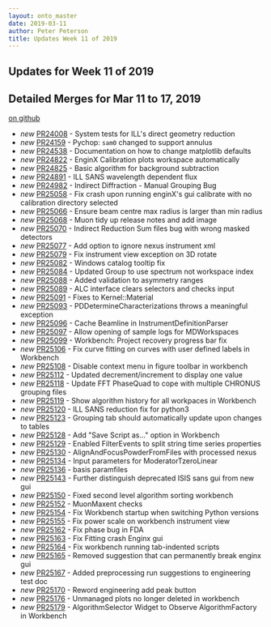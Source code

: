 ```yaml
---
layout: onto_master
date: 2019-03-11
author: Peter Peterson
title: Updates Week 11 of 2019
---
```

Updates for Week 11 of 2019
---------------------------

Detailed Merges for Mar 11 to 17, 2019
--------------------------------------
[on github](https://github.com/mantidproject/mantid/pulls?q=is%3Apr+merged%3A2019-03-12..2019-03-17)

* *new* [PR24008](https://github.com/mantidproject/mantid/pull/24008) - System tests for ILL's direct geometry reduction
* *new* [PR24159](https://github.com/mantidproject/mantid/pull/24159) - Pychop: `sam0` changed to support annulus
* *new* [PR24538](https://github.com/mantidproject/mantid/pull/24538) - Documentation on how to change matplotlib defaults
* *new* [PR24822](https://github.com/mantidproject/mantid/pull/24822) - EnginX Calibration plots workspace automatically
* *new* [PR24825](https://github.com/mantidproject/mantid/pull/24825) - Basic algorithm for background subtraction
* *new* [PR24891](https://github.com/mantidproject/mantid/pull/24891) - ILL SANS wavelength dependent flux
* *new* [PR24982](https://github.com/mantidproject/mantid/pull/24982) - Indirect Diffraction - Manual Grouping Bug
* *new* [PR25058](https://github.com/mantidproject/mantid/pull/25058) - Fix crash upon running enginX's gui calibrate with no calibration directory selected
* *new* [PR25066](https://github.com/mantidproject/mantid/pull/25066) - Ensure beam centre max radius is larger than min radius
* *new* [PR25068](https://github.com/mantidproject/mantid/pull/25068) - Muon tidy up release notes and add image
* *new* [PR25070](https://github.com/mantidproject/mantid/pull/25070) - Indirect Reduction Sum files bug with wrong masked detectors
* *new* [PR25077](https://github.com/mantidproject/mantid/pull/25077) - Add option to ignore nexus instrument xml
* *new* [PR25079](https://github.com/mantidproject/mantid/pull/25079) - Fix instrument view exception on 3D rotate
* *new* [PR25082](https://github.com/mantidproject/mantid/pull/25082) - Windows catalog tooltip fix
* *new* [PR25084](https://github.com/mantidproject/mantid/pull/25084) - Updated Group to use spectrum not workspace index
* *new* [PR25088](https://github.com/mantidproject/mantid/pull/25088) - Added validation to asymmetry ranges
* *new* [PR25089](https://github.com/mantidproject/mantid/pull/25089) - ALC interface clears selectors and checks input
* *new* [PR25091](https://github.com/mantidproject/mantid/pull/25091) - Fixes to Kernel::Material
* *new* [PR25093](https://github.com/mantidproject/mantid/pull/25093) - PDDetermineCharacterizations throws a meaningful exception
* *new* [PR25096](https://github.com/mantidproject/mantid/pull/25096) - Cache Beamline in InstrumentDefinitionParser
* *new* [PR25097](https://github.com/mantidproject/mantid/pull/25097) - Allow opening of sample logs for MDWorkspaces
* *new* [PR25099](https://github.com/mantidproject/mantid/pull/25099) - Workbench: Project recovery progress bar fix
* *new* [PR25106](https://github.com/mantidproject/mantid/pull/25106) - Fix curve fitting on curves with user defined labels in Workbench
* *new* [PR25108](https://github.com/mantidproject/mantid/pull/25108) - Disable context menu in figure toolbar in workbench
* *new* [PR25112](https://github.com/mantidproject/mantid/pull/25112) - Updated decrement/increment to display one value
* *new* [PR25118](https://github.com/mantidproject/mantid/pull/25118) - Update FFT PhaseQuad to cope with multiple CHRONUS grouping files
* *new* [PR25119](https://github.com/mantidproject/mantid/pull/25119) - Show algorithm history for all workpaces in Workbench
* *new* [PR25120](https://github.com/mantidproject/mantid/pull/25120) - ILL SANS reduction fix for python3
* *new* [PR25123](https://github.com/mantidproject/mantid/pull/25123) - Grouping tab should automatically update upon changes to tables
* *new* [PR25128](https://github.com/mantidproject/mantid/pull/25128) - Add "Save Script as..." option in Workbench
* *new* [PR25129](https://github.com/mantidproject/mantid/pull/25129) - Enabled FilterEvents to split string time series properties
* *new* [PR25130](https://github.com/mantidproject/mantid/pull/25130) - AlignAndFocusPowderFromFiles with processed nexus
* *new* [PR25134](https://github.com/mantidproject/mantid/pull/25134) - Input parameters for ModeratorTzeroLinear
* *new* [PR25136](https://github.com/mantidproject/mantid/pull/25136) - basis paramfiles
* *new* [PR25143](https://github.com/mantidproject/mantid/pull/25143) - Further distinguish deprecated ISIS sans gui from new gui
* *new* [PR25150](https://github.com/mantidproject/mantid/pull/25150) - Fixed second level algorithm sorting workbench
* *new* [PR25152](https://github.com/mantidproject/mantid/pull/25152) - MuonMaxent checks
* *new* [PR25154](https://github.com/mantidproject/mantid/pull/25154) - Fix Workbench startup when switching Python versions
* *new* [PR25155](https://github.com/mantidproject/mantid/pull/25155) - Fix power scale on workbench instrument view
* *new* [PR25162](https://github.com/mantidproject/mantid/pull/25162) - Fix phase bug in FDA
* *new* [PR25163](https://github.com/mantidproject/mantid/pull/25163) - Fix Fitting crash Enginx gui
* *new* [PR25164](https://github.com/mantidproject/mantid/pull/25164) - Fix workbench running tab-indented scripts
* *new* [PR25165](https://github.com/mantidproject/mantid/pull/25165) - Removed suggestion that can permanently break enginx gui
* *new* [PR25167](https://github.com/mantidproject/mantid/pull/25167) - Added preprocessing run suggestions to engineering test doc
* *new* [PR25170](https://github.com/mantidproject/mantid/pull/25170) - Reword engineering add peak button
* *new* [PR25176](https://github.com/mantidproject/mantid/pull/25176) - Unmanaged plots no longer deleted in workbench
* *new* [PR25179](https://github.com/mantidproject/mantid/pull/25179) - AlgorithmSelector Widget to Observe AlgorithmFactory in Workbench
